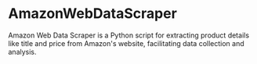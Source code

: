 # AmazonWebDataScraper
Amazon Web Data Scraper is a Python script for extracting product details like title and price from Amazon's website, facilitating data collection and analysis.
